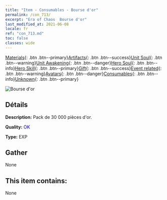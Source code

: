 ```yaml
---
title: "Item - Consumables - Bourse d'or"
permalink: /con_713/
excerpt: "Era of Chaos  Bourse d'or"
last_modified_at: 2021-06-08
locale: fr
ref: "con_713.md"
toc: false
classes: wide
---
```

 [Materials](/ItemsFR/){: .btn .btn--primary}[Artifacts](/ItemsFR/Artifacts/){: .btn .btn--success}[Unit Soul](/ItemsFR/UnitSoul/){: .btn .btn--warning}[Unit Awakening](/ItemsFR/UnitAwakening/){: .btn .btn--danger}[Hero Soul](/ItemsFR/HeroSoul/){: .btn .btn--info}[Hero Skill](/ItemsFR/HeroSkill/){: .btn .btn--primary}[Gift](/ItemsFR/Gift/){: .btn .btn--success}[Event related](/ItemsFR/Events/){: .btn .btn--warning}[Avatars](/ItemsFR/Avatars/){: .btn .btn--danger}[Consumables](/ItemsFR/Consumables/){: .btn .btn--info}[Unknown](/ItemsFR/Unknown/){: .btn .btn--primary}

 ![Bourse d'or](/images/t/i_511.png)

## Détails
 **Description:** Pack de 30 000 pièces d'or.

 **Quality:** <span style="color: #0000CD">OK</span>

 **Type:** EXP

## Gather

  None

## This item contains:

  None

